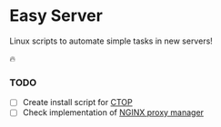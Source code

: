 # Easy Server

Linux scripts to automate simple tasks in new servers!

:fire:


### TODO

- [ ] Create install script for [CTOP](https://github.com/bcicen/ctop)
- [ ] Check implementation of [NGINX proxy manager](https://nginxproxymanager.com/)
